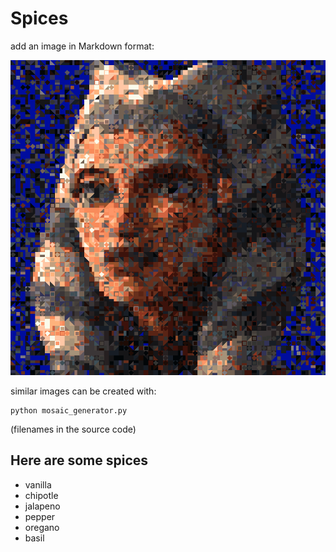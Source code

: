 # Spices

add an image in Markdown format:

![mosaic of a Jedi](output.png)

similar images can be created with:

    python mosaic_generator.py
    
(filenames in the source code)

## Here are some spices

* vanilla
* chipotle
* jalapeno
* pepper
* oregano
* basil
